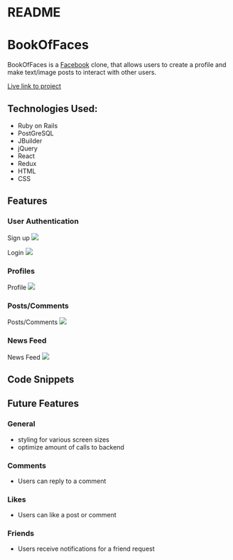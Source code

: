 # README

# BookOfFaces

BookOfFaces is a [Facebook](https://www.facebook.com/) clone, that allows users to create a profile and make text/image posts to interact with other users.

[Live link to project](https://bookoffaces.herokuapp.com/#/)

## Technologies Used:

* Ruby on Rails
* PostGreSQL
* JBuilder
* jQuery
* React
* Redux
* HTML
* CSS

## Features

### User Authentication

Sign up
![](https://i.imgur.com/9f8zIar.png)

Login
![](https://i.imgur.com/NkJSKkr.png)

### Profiles 

Profile
![](https://i.imgur.com/FJIMuuo.png)

### Posts/Comments

Posts/Comments
![](https://i.imgur.com/NmS7wf6.png)

### News Feed

News Feed
![](https://i.imgur.com/LQXqQpk.png)

## Code Snippets

## Future Features

### General
* styling for various screen sizes
* optimize amount of calls to backend

### Comments 
* Users can reply to a comment

### Likes
* Users can like a post or comment

### Friends
* Users receive notifications for a friend request


